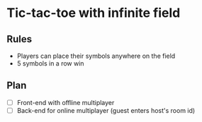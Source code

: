 # Tic-tac-toe with infinite field

## Rules
 * Players can place their symbols anywhere on the field
 * 5 symbols in a row win

## Plan
 * [ ] Front-end with offline multiplayer
 * [ ] Back-end for online multiplayer (guest enters host's room id)
